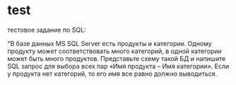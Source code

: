 # test
тестовое задание по SQL:

"В базе данных MS SQL Server есть продукты и категории. 
Одному продукту может соответствовать много категорий, 
в одной категории может быть много продуктов. 
Представьте схему такой БД и напишите SQL запрос для выбора всех пар «Имя продукта – Имя категории». 
Если у продукта нет категорий, то его имя все равно должно выводиться.
